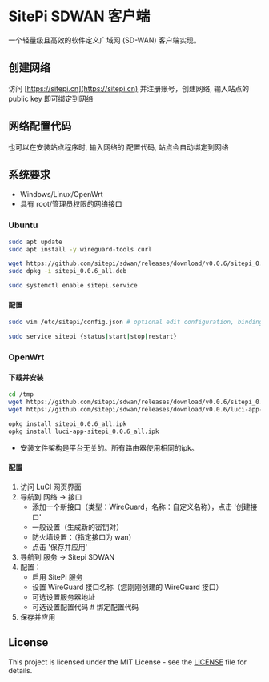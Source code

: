 # SitePi SDWAN 客户端

一个轻量级且高效的软件定义广域网 (SD-WAN) 客户端实现。

## 创建网络
访问 [https://sitepi.cn](https://sitepi.cn) 并注册账号，创建网络, 输入站点的 public key 即可绑定到网络

## 网络配置代码
也可以在安装站点程序时, 输入网络的 配置代码, 站点会自动绑定到网络

## 系统要求

- Windows/Linux/OpenWrt
- 具有 root/管理员权限的网络接口

### Ubuntu
```bash
sudo apt update
sudo apt install -y wireguard-tools curl

wget https://github.com/sitepi/sdwan/releases/download/v0.0.6/sitepi_0.0.6_all.deb
sudo dpkg -i sitepi_0.0.6_all.deb

sudo systemctl enable sitepi.service
```

#### 配置
```bash
sudo vim /etc/sitepi/config.json # optional edit configuration, binding provisioning code

sudo service sitepi {status|start|stop|restart}
```

### OpenWrt
#### 下载并安装
```bash
cd /tmp
wget https://github.com/sitepi/sdwan/releases/download/v0.0.6/sitepi_0.0.6_all.ipk
wget https://github.com/sitepi/sdwan/releases/download/v0.0.6/luci-app-sitepi_0.0.6_all.ipk

opkg install sitepi_0.0.6_all.ipk
opkg install luci-app-sitepi_0.0.6_all.ipk
```

- 安装文件架构是平台无关的。所有路由器使用相同的ipk。

#### 配置
   1. 访问 LuCI 网页界面
   2. 导航到 网络 -> 接口
      - 添加一个新接口（类型：WireGuard，名称：自定义名称），点击 '创建接口'
      - 一般设置（生成新的密钥对）
      - 防火墙设置：（指定接口为 wan）
      - 点击 '保存并应用'
   3. 导航到 服务 -> Sitepi SDWAN
   4. 配置：
      - 启用 SitePi 服务
      - 设置 WireGuard 接口名称（您刚刚创建的 WireGuard 接口）
      - 可选设置服务器地址
      - 可选设置配置代码      # 绑定配置代码
   5. 保存并应用

## License

This project is licensed under the MIT License - see the [LICENSE](LICENSE) file for details.

